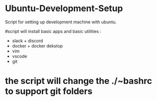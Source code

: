 # Ubuntu-Development-Setup
Script for setting up development machine with ubuntu.

#script will install basic apps and basic utilities :
- slack + discord 
- docker + docker dekstop
- vim
- vscode
- git


# the script will change the ./~bashrc to support git folders
